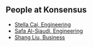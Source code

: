 People at Konsensus
---

- [Stella Cai, Engineering](./stella_cai.md)
- [Safa Al-Siaudi, Engineering](./safa_al-siaudi.md)
- [Shang Liu, Business](./shang_liu.md)
